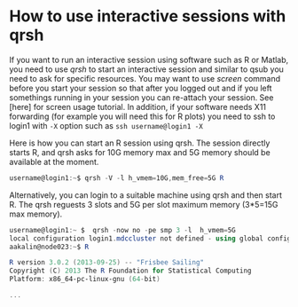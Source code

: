 # How to use interactive sessions with qrsh
If you want to run an interactive session using software such as R or Matlab, you need to use *qrsh* to start an interactive session and similar to qsub you need to ask for specific resources. You may want to use *screen* command before you start your session so that after you logged out and if you left somethings running in your session you can re-attach your session. See [here] for screen usage tutorial. In addition, if your software needs X11 forwarding (for example you will need this for R plots) you need to ssh to login1 with `-X` option such as `ssh username@login1 -X`


Here is how you can start an R session using qrsh. The session directly starts R, and qrsh asks for 10G memory max and 5G memory should be available at the moment.
```powershell
username@login1:~$ qrsh -V -l h_vmem=10G,mem_free=5G R
```

Alternatively, you can login to a suitable machine using qrsh and then start R.
The qrsh reguests 3 slots and 5G per slot maximum memory (3*5=15G max memory).

```powershell
username@login1:~ $  qrsh -now no -pe smp 3 -l  h_vmem=5G
local configuration login1.mdccluster not defined - using global configuration
aakalin@node023:~$ R

R version 3.0.2 (2013-09-25) -- "Frisbee Sailing"
Copyright (C) 2013 The R Foundation for Statistical Computing
Platform: x86_64-pc-linux-gnu (64-bit)

...
```
